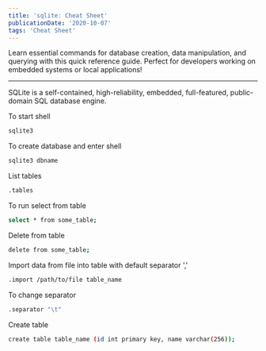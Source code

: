 ```yaml
---
title: 'sqlite: Cheat Sheet'
publicationDate: '2020-10-07'
tags: 'Cheat Sheet'
---
```


Learn essential commands for database creation, data manipulation, and querying with this quick reference guide. Perfect
for developers working on embedded systems or local applications!

---

SQLite is a self-contained, high-reliability, embedded, full-featured, public-domain SQL database engine.

To start shell

```bash
sqlite3
```

To create database and enter shell

```bash
sqlite3 dbname
```

List tables

```bash
.tables
```

To run select from table

```bash
select * from some_table;
```

Delete from table

```bash
delete from some_table;
```

Import data from file into table with default separator ','

```bash
.import /path/to/file table_name
```

To change separator

```bash
.separator "\t"
```

Create table

```bash
create table table_name (id int primary key, name varchar(256));
```

